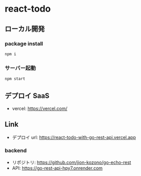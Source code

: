 # react-todo

## ローカル開発

### package install

```bash
npm i
```

### サーバー起動

```bash
npm start
```

## デプロイ SaaS

- vercel: https://vercel.com/

## Link

- デプロイ url: https://react-todo-with-go-rest-api.vercel.app

### backend

- リポジトリ: https://github.com/jion-kozono/go-echo-rest
- API: https://go-rest-api-hpy7.onrender.com
